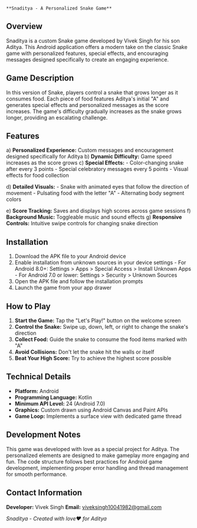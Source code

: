                                                                                                 **Snaditya - A Personalized Snake Game**

**Overview**
------------

Snaditya is a custom Snake game developed by Vivek Singh for his son Aditya. This Android application offers a modern take on the classic Snake game with personalized features, special effects, and encouraging messages designed specifically to create an engaging experience.

**Game Description**
  ----------------

In this version of Snake, players control a snake that grows longer as it consumes food. Each piece of food features Aditya's initial "A" and generates special effects and personalized messages as the score increases. The game's difficulty gradually increases as the snake grows longer, providing an escalating challenge.

**Features**
  --------

a) **Personalized Experience:** Custom messages and encouragement designed specifically for Aditya
b) **Dynamic Difficulty:** Game speed increases as the score grows
c) **Special Effects:**
        - Color-changing snake after every 3 points
        - Special celebratory messages every 5 points
        - Visual effects for food collection

d) **Detailed Visuals:**
        - Snake with animated eyes that follow the direction of movement
        - Pulsating food with the letter "A"
        - Alternating body segment colors


e) **Score Tracking:** Saves and displays high scores across game sessions
f) **Background Music:** Toggleable music and sound effects
g) **Responsive Controls:** Intuitive swipe controls for changing snake direction

**Installation**
  ------------
  
1. Download the APK file to your Android device
2. Enable installation from unknown sources in your device settings
        - For Android 8.0+: Settings > Apps > Special Access > Install Unknown Apps
        - For Android 7.0 or lower: Settings > Security > Unknown Sources
3. Open the APK file and follow the installation prompts
4. Launch the game from your app drawer

**How to Play**
  -----------
  
1. **Start the Game:** Tap the "Let's Play!" button on the welcome screen
2. **Control the Snake:** Swipe up, down, left, or right to change the snake's direction
3. **Collect Food:** Guide the snake to consume the food items marked with "A"
4. **Avoid Collisions:** Don't let the snake hit the walls or itself
5. **Beat Your High Score:** Try to achieve the highest score possible

**Technical Details**
  -----------------
  
- **Platform:** Android
- **Programming Language:** Kotlin
- **Minimum API Level:** 24 (Android 7.0)
- **Graphics:** Custom drawn using Android Canvas and Paint APIs
- **Game Loop:** Implements a surface view with dedicated game thread

**Development Notes**
  ------------------
  
This game was developed with love as a special project for Aditya. The personalized elements are designed to make gameplay more engaging and fun. The code structure follows best practices for Android game development, implementing proper error handling and thread management for smooth performance.

**Contact Information**
  -------------------
  
**Developer:** Vivek Singh
**Email:** viveksingh10041982@gmail.com

_Snaditya - Created with love❤️ for Aditya_
